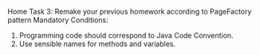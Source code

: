 Home Task 3:
Remake your previous homework according to PageFactory pattern
Mandatory Conditions:
1) Programming code should correspond to Java Code Convention.
2) Use sensible names for methods and variables.

